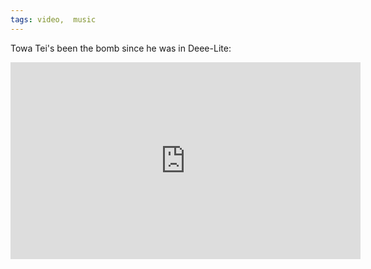 ```yaml
---
tags: video,  music
---
```


Towa Tei's been the bomb since he was in Deee-Lite:

<iframe width="560" height="315" src="https://www.youtube.com/embed/IEq2jXrViKY" title="YouTube video player" frameborder="0" allow="accelerometer; autoplay; clipboard-write; encrypted-media; gyroscope; picture-in-picture" allowfullscreen></iframe>